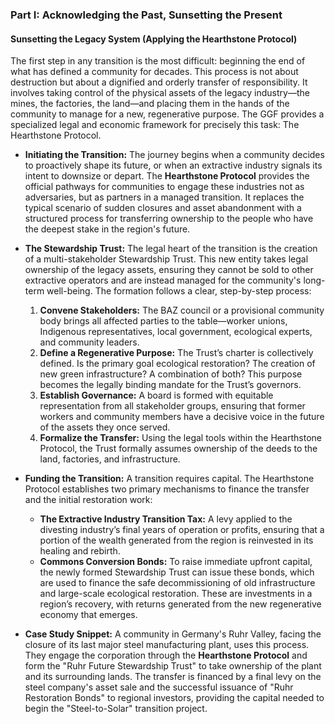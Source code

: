 ### Part I: Acknowledging the Past, Sunsetting the Present

#### Sunsetting the Legacy System (Applying the Hearthstone Protocol)

The first step in any transition is the most difficult: beginning the end of what has defined a community for decades. This process is not about destruction but about a dignified and orderly transfer of responsibility. It involves taking control of the physical assets of the legacy industry—the mines, the factories, the land—and placing them in the hands of the community to manage for a new, regenerative purpose. The GGF provides a specialized legal and economic framework for precisely this task: The Hearthstone Protocol.

* **Initiating the Transition:** The journey begins when a community decides to proactively shape its future, or when an extractive industry signals its intent to downsize or depart. The **Hearthstone Protocol** provides the official pathways for communities to engage these industries not as adversaries, but as partners in a managed transition. It replaces the typical scenario of sudden closures and asset abandonment with a structured process for transferring ownership to the people who have the deepest stake in the region's future.

* **The Stewardship Trust:** The legal heart of the transition is the creation of a multi-stakeholder Stewardship Trust. This new entity takes legal ownership of the legacy assets, ensuring they cannot be sold to other extractive operators and are instead managed for the community's long-term well-being. The formation follows a clear, step-by-step process:
    1.  **Convene Stakeholders:** The BAZ council or a provisional community body brings all affected parties to the table—worker unions, Indigenous representatives, local government, ecological experts, and community leaders.
    2.  **Define a Regenerative Purpose:** The Trust’s charter is collectively defined. Is the primary goal ecological restoration? The creation of new green infrastructure? A combination of both? This purpose becomes the legally binding mandate for the Trust’s governors.
    3.  **Establish Governance:** A board is formed with equitable representation from all stakeholder groups, ensuring that former workers and community members have a decisive voice in the future of the assets they once served.
    4.  **Formalize the Transfer:** Using the legal tools within the Hearthstone Protocol, the Trust formally assumes ownership of the deeds to the land, factories, and infrastructure.

* **Funding the Transition:** A transition requires capital. The Hearthstone Protocol establishes two primary mechanisms to finance the transfer and the initial restoration work:
    * **The Extractive Industry Transition Tax:** A levy applied to the divesting industry’s final years of operation or profits, ensuring that a portion of the wealth generated from the region is reinvested in its healing and rebirth.
    * **Commons Conversion Bonds:** To raise immediate upfront capital, the newly formed Stewardship Trust can issue these bonds, which are used to finance the safe decommissioning of old infrastructure and large-scale ecological restoration. These are investments in a region’s recovery, with returns generated from the new regenerative economy that emerges.

* **Case Study Snippet:** A community in Germany's Ruhr Valley, facing the closure of its last major steel manufacturing plant, uses this process. They engage the corporation through the **Hearthstone Protocol** and form the "Ruhr Future Stewardship Trust" to take ownership of the plant and its surrounding lands. The transfer is financed by a final levy on the steel company's asset sale and the successful issuance of "Ruhr Restoration Bonds" to regional investors, providing the capital needed to begin the "Steel-to-Solar" transition project.
